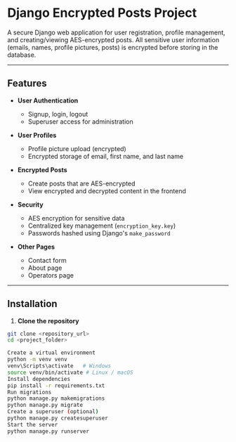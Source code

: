 # Django Encrypted Posts Project

A secure Django web application for user registration, profile management, and creating/viewing AES-encrypted posts. All sensitive user information (emails, names, profile pictures, posts) is encrypted before storing in the database.

---

## Features

- **User Authentication**
  - Signup, login, logout
  - Superuser access for administration

- **User Profiles**
  - Profile picture upload (encrypted)
  - Encrypted storage of email, first name, and last name

- **Encrypted Posts**
  - Create posts that are AES-encrypted
  - View encrypted and decrypted content in the frontend

- **Security**
  - AES encryption for sensitive data
  - Centralized key management (`encryption_key.key`)
  - Passwords hashed using Django's `make_password`

- **Other Pages**
  - Contact form
  - About page
  - Operators page

---

## Installation

1. **Clone the repository**

```bash
git clone <repository_url>
cd <project_folder>

Create a virtual environment
python -m venv venv
venv\Scripts\activate   # Windows
source venv/bin/activate # Linux / macOS
Install dependencies
pip install -r requirements.txt
Run migrations
python manage.py makemigrations
python manage.py migrate
Create a superuser (optional)
python manage.py createsuperuser
Start the server
python manage.py runserver
